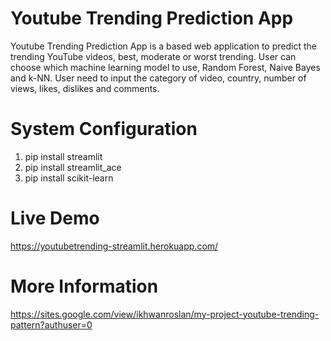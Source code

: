 # Youtube Trending Prediction App
Youtube Trending Prediction App is a based web application to predict the trending YouTube videos, best, moderate or worst trending. User can choose which machine learning model to use, Random Forest, Naive Bayes and k-NN. User need to input the category of video, country, number of views, likes, dislikes and comments.
# System Configuration
1. pip install streamlit
2. pip install streamlit_ace
3. pip install scikit-learn
# Live Demo
https://youtubetrending-streamlit.herokuapp.com/
# More Information
https://sites.google.com/view/ikhwanroslan/my-project-youtube-trending-pattern?authuser=0
